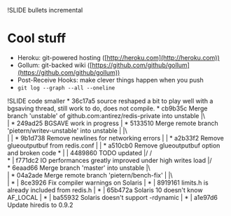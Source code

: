 !SLIDE bullets incremental
# Cool stuff #
* Heroku: git-powered hosting ([http://heroku.com](http://heroku.com))
* Gollum: git-backed wiki ([https://github.com/github/gollum](https://github.com/github/gollum))
* Post-Receive Hooks: make clever things happen when you push
* `git log --graph --all --oneline`

!SLIDE code smaller
    * 36c17a5 source reshaped a bit to play well with a bgsaving thread, still work to do, does not compile.
    *   cb9b35c Merge branch 'unstable' of github.com:antirez/redis-private into unstable
    |\  
    | * 249ad25 BGSAVE work in progress
    | *   5133510 Merge remote branch 'pietern/writev-unstable' into unstable
    | |\  
    | | * 9b1d738 Remove newlines for networking errors
    | | * a2b33f2 Remove glueoutputbuf from redis.conf
    | | * a510cb0 Remove glueoutputbuf option and broken code
    * | | 4489860 TODO updated
    |/ /  
    * | f771dc2 IO performances greatly improved under high writes load
    |/  
    *   6eaad66 Merge branch 'master' into unstable
    |\  
    | *   04a2ade Merge remote branch 'pietern/bench-fix'
    | |\  
    | * | 8ce3926 Fix compiler warnings on Solaris
    | * | 8919161 limits.h is already included from redis.h
    | * | 65b472a Solaris 10 doesn't know AF_LOCAL
    | * | ba55932 Solaris doesn't support -rdynamic
    | * | a1e97d6 Update hiredis to 0.9.2
